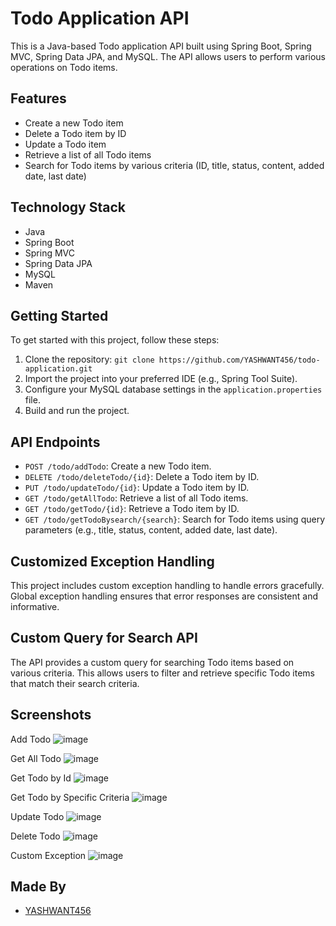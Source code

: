 # Todo Application API

This is a Java-based Todo application API built using Spring Boot, Spring MVC, Spring Data JPA, and MySQL. The API allows users to perform various operations on Todo items.

## Features

- Create a new Todo item
- Delete a Todo item by ID
- Update a Todo item
- Retrieve a list of all Todo items
- Search for Todo items by various criteria (ID, title, status, content, added date, last date)

## Technology Stack

- Java
- Spring Boot
- Spring MVC
- Spring Data JPA
- MySQL
- Maven

## Getting Started

To get started with this project, follow these steps:

1. Clone the repository: `git clone https://github.com/YASHWANT456/todo-application.git`
2. Import the project into your preferred IDE (e.g., Spring Tool Suite).
3. Configure your MySQL database settings in the `application.properties` file.
4. Build and run the project.

## API Endpoints

- `POST /todo/addTodo`: Create a new Todo item.
- `DELETE /todo/deleteTodo/{id}`: Delete a Todo item by ID.
- `PUT /todo/updateTodo/{id}`: Update a Todo item by ID.
- `GET /todo/getAllTodo`: Retrieve a list of all Todo items.
- `GET /todo/getTodo/{id}`: Retrieve a Todo item by ID.
- `GET /todo/getTodoBysearch/{search}`: Search for Todo items using query parameters (e.g., title, status, content, added date, last date).

## Customized Exception Handling

This project includes custom exception handling to handle errors gracefully. Global exception handling ensures that error responses are consistent and informative.

## Custom Query for Search API

The API provides a custom query for searching Todo items based on various criteria. This allows users to filter and retrieve specific Todo items that match their search criteria.

## Screenshots

Add Todo
![image](https://github.com/YASHWANT456/Todo-Management/assets/71956889/27eb3b3e-1e09-4a54-a532-72cb6084513f)

Get All Todo
![image](https://github.com/YASHWANT456/Todo-Management/assets/71956889/107a43a6-d8a7-4708-8a93-6200bfdcd370)

Get Todo by Id
![image](https://github.com/YASHWANT456/Todo-Management/assets/71956889/2a7a05f4-e09c-4ab3-ba4e-b6fbfa891218)

Get Todo by Specific Criteria
![image](https://github.com/YASHWANT456/Todo-Management/assets/71956889/83e8e1d4-9cfe-4ca8-839b-692229af5e1e)

Update Todo
![image](https://github.com/YASHWANT456/Todo-Management/assets/71956889/8623a2fe-21ec-46bf-85a1-e57dffe4603b)

Delete Todo
![image](https://github.com/YASHWANT456/Todo-Management/assets/71956889/64a2b3ee-9f04-428c-8338-a6c89f4eb80a)

Custom Exception
![image](https://github.com/YASHWANT456/Todo-Management/assets/71956889/5d386577-e58d-4e18-a6c1-aa41f78e3c67)

## Made By

- [YASHWANT456](https://github.com/YASHWANT456) 



